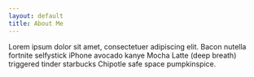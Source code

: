 ```yaml
---
layout: default
title: About Me
---
```


Lorem ipsum dolor sit amet, consectetuer adipiscing elit. Bacon nutella fortnite selfystick
iPhone avocado kanye Mocha Latte (deep breath) triggered tinder starbucks Chipotle safe space
pumpkinspice.
